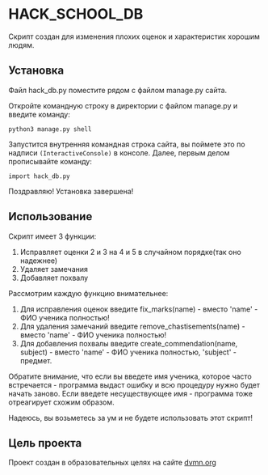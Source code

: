 # HACK_SCHOOL_DB
Скрипт создан для изменения плохих оценок и характеристик хорошим людям.

## Установка
Файл hack_db.py поместите рядом с файлом manage.py сайта.

Откройте командную строку в директории с файлом manage.py и введите команду:
```
python3 manage.py shell
```
Запустится внутренняя командная строка сайта, вы поймете это по надписи `(InteractiveConsole)` в консоле.
Далее, первым делом прописывайте команду:
```
import hack_db.py
```
Поздравляю! Установка завершена!

## Использование
Скрипт имеет 3 функции:
1. Исправляет оценки 2 и 3 на 4 и 5 в случайном порядке(так оно надежнее)
2. Удаляет замечания
3. Добавляет похвалу

Рассмотрим каждую функцию внимательнее:
1. Для исправления оценок введите fix_marks(name) - вместо 'name' - ФИО ученика полностью!
2. Для удаления замечаний введите remove_chastisements(name)  - вместо 'name' - ФИО ученика полностью!
3. Для добавления похвалы введите create_commendation(name, subject) - вместо 'name' - ФИО ученика полностью, 'subject' - предмет.

Обратите внимание, что если вы введете имя ученика, которое часто встречается - программа выдаст ошибку и всю процедуру нужно будет начать заново.
Если введете несуществующее имя - программа тоже отреагирует схожим образом.

Надеюсь, вы возьметесь за ум и не будете использовать этот скрипт!

## Цель проекта
Проект создан в образовательных целях на сайте [dvmn.org](dvmn.org)
